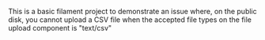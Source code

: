 This is a basic filament project to demonstrate an issue where, on the public
disk, you cannot upload a CSV file when the accepted file types on the file
upload component is "text/csv"
